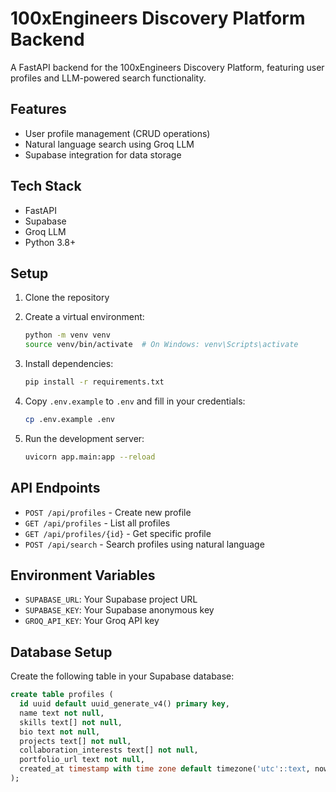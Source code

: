 # 100xEngineers Discovery Platform Backend

A FastAPI backend for the 100xEngineers Discovery Platform, featuring user profiles and LLM-powered search functionality.

## Features

- User profile management (CRUD operations)
- Natural language search using Groq LLM
- Supabase integration for data storage

## Tech Stack

- FastAPI
- Supabase
- Groq LLM
- Python 3.8+

## Setup

1. Clone the repository
2. Create a virtual environment:
   ```bash
   python -m venv venv
   source venv/bin/activate  # On Windows: venv\Scripts\activate
   ```

3. Install dependencies:
   ```bash
   pip install -r requirements.txt
   ```

4. Copy `.env.example` to `.env` and fill in your credentials:
   ```bash
   cp .env.example .env
   ```

5. Run the development server:
   ```bash
   uvicorn app.main:app --reload
   ```

## API Endpoints

- `POST /api/profiles` - Create new profile
- `GET /api/profiles` - List all profiles
- `GET /api/profiles/{id}` - Get specific profile
- `POST /api/search` - Search profiles using natural language

## Environment Variables

- `SUPABASE_URL`: Your Supabase project URL
- `SUPABASE_KEY`: Your Supabase anonymous key
- `GROQ_API_KEY`: Your Groq API key

## Database Setup

Create the following table in your Supabase database:

```sql
create table profiles (
  id uuid default uuid_generate_v4() primary key,
  name text not null,
  skills text[] not null,
  bio text not null,
  projects text[] not null,
  collaboration_interests text[] not null,
  portfolio_url text not null,
  created_at timestamp with time zone default timezone('utc'::text, now()) not null
);
```